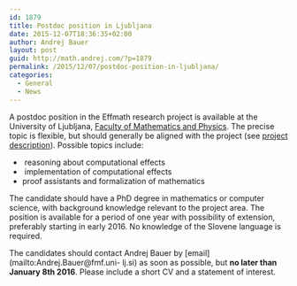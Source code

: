 ```yaml
---
id: 1879
title: Postdoc position in Ljubljana
date: 2015-12-07T18:36:35+02:00
author: Andrej Bauer
layout: post
guid: http://math.andrej.com/?p=1879
permalink: /2015/12/07/postdoc-position-in-ljubljana/
categories:
  - General
  - News
---
```

A postdoc position in the Effmath research project is available at the University of Ljubljana, [Faculty of Mathematics and Physics](http://www.fmf.uni-lj.si/). The precise topic is flexible, but should generally be aligned with the project (see [project description](http://math.andrej.com/wp-content/uploads/2014/11/description.pdf)). Possible topics include:

  *  reasoning about computational effects
  *  implementation of computational effects
  * proof assistants and formalization of mathematics

The candidate should have a PhD degree in mathematics or computer science, with background knowledge relevant to the project area. The position is available for a period of one year with possibility of extension, preferably starting in early 2016. No knowledge of the Slovene language is required.

The candidates should contact Andrej Bauer by [email](mailto:Andrej.Bauer@fmf.uni- lj.si) as soon as possible, but **no later than January 8th 2016**. Please include a short CV and a statement of interest.